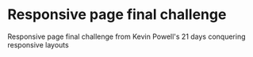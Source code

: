 # Responsive page final challenge
 Responsive page final challenge from Kevin Powell's 21 days conquering responsive layouts

